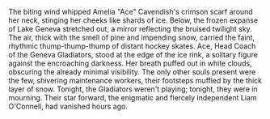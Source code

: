 The biting wind whipped Amelia "Ace" Cavendish's crimson scarf around her neck, stinging her cheeks like shards of ice.  Below, the frozen expanse of Lake Geneva stretched out, a mirror reflecting the bruised twilight sky.  The air, thick with the smell of pine and impending snow, carried the faint, rhythmic thump-thump-thump of distant hockey skates.  Ace, Head Coach of the Geneva Gladiators, stood at the edge of the ice rink, a solitary figure against the encroaching darkness.  Her breath puffed out in white clouds, obscuring the already minimal visibility.  The only other souls present were the few, shivering maintenance workers, their footsteps muffled by the thick layer of snow. Tonight, the Gladiators weren't playing; tonight, they were in mourning.  Their star forward, the enigmatic and fiercely independent Liam O'Connell, had vanished hours ago.

